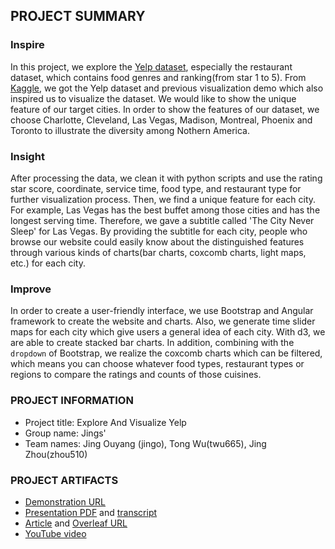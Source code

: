## PROJECT SUMMARY
### Inspire
In this project, we explore the [Yelp dataset](https://www.yelp.com/dataset), especially the restaurant dataset, which contains food genres and ranking(from star 1 to 5). From [Kaggle](https://www.kaggle.com/yelp-dataset/yelp-dataset), we got the Yelp dataset and previous visualization demo which also inspired us to visualize the dataset. We would like to show the unique feature of our target cities. In order to show the features of our dataset, we choose Charlotte, Cleveland, Las Vegas, Madison, Montreal, Phoenix and Toronto to illustrate the diversity among Nothern America. 
### Insight
After processing the data, we clean it with python scripts and use the rating star score, coordinate, service time, food type, and restaurant type for further visualization process. Then, we find a unique feature for each city. For example, Las Vegas has the best buffet among those cities and has the longest serving time. Therefore, we gave a subtitle called 'The City Never Sleep' for Las Vegas. By providing the subtitle for each city, people who browse our website could easily know about the distinguished features through various kinds of charts(bar charts, coxcomb charts, light maps, etc.) for each city.
### Improve
In order to create a user-friendly interface, we use Bootstrap and Angular framework to create the website and charts. Also, we generate time slider maps for each city which give users a general idea of each city. With d3, we are able to create stacked bar charts. In addition, combining with the `dropdown` of Bootstrap, we realize the coxcomb charts which can be filtered, which means you can choose whatever food types, restaurant types or regions to compare the ratings and counts of those cuisines.

### PROJECT INFORMATION

- Project title: Explore And Visualize Yelp 
- Group name: Jings'
- Team names: Jing Ouyang (jingo), Tong Wu(twu665), Jing Zhou(zhou510)

### PROJECT ARTIFACTS

- [Demonstration URL](<http://www-scf.usc.edu/~jingo/Jings/>)
- [Presentation PDF](<https://github.com/INF554Fall18/project-jing-s/blob/master/final_pre/Jings_presentation.pdf>) and [transcript](<https://github.com/INF554Fall18/project-jing-s/blob/master/PRESENTATION_TRANSCRIPT.md>)
- [Article](<https://github.com/INF554Fall18/project-jing-s/blob/master/paper/Yelp_Jings_Paper.pdf>) and [Overleaf URL](<https://www.overleaf.com/read/wmbcncfwytqm>)
- [YouTube video](<youtube-video-url>)
